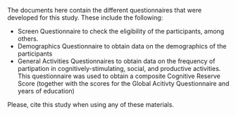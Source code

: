 The documents here contain the different questionnaires that were developed for this study. These include the following:
- Screen Questionnaire to check the eligibility of the participants, among others.
- Demographics Questionnaire to obtain data on the demographics of the participants
- General Activities Questionnaires to obtain data on the frequency of partipation in cognitively-stimulating, social, and productive activities. This questionnaire was used to obtain a composite Cognitive Reserve Score (together with the scores for the Global Acitivty Questionnaire and years of education)

Please, cite this study when using any of these materials.
